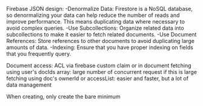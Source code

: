 Firebase JSON design: 
    -Denormalize Data: Firestore is a NoSQL database, so denormalizing your data can help reduce the number of reads and improve performance. This means duplicating data where necessary to avoid complex queries.
    -Use Subcollections: Organize related data into subcollections to make it easier to fetch related documents.
    -Use Document References: Store references to other documents to avoid duplicating large amounts of data.
    -Indexing: Ensure that you have proper indexing on fields that you frequently query.


Document access: ACL via firebase custom claim or in document
    fetching using user's docIds array: large number of concurrent request if this is large
    fetching using doc's ownerId or accessList: easier and faster, but a lot of data management

When creating, only create the bare minimum



